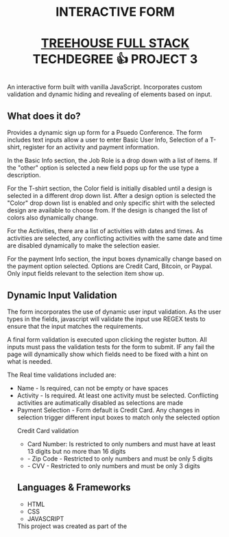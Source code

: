 # <p align="center"> INTERACTIVE FORM </p>

# <p align="center"><a href="https://teamtreehouse.com/techdegree/full-stack-javascript">TREEHOUSE FULL STACK </a> TECHDEGREE 👍 PROJECT 3</p>

An interactive form built with vanilla JavaScript. Incorporates custom validation and dynamic hiding and revealing of elements based on input.

## What does it do?

Provides a dynamic sign up form for a Psuedo Conference. The form includes text inputs allow a user to enter Basic User Info, Selection of a T-shirt, register for an activity and payment information.

In the Basic Info section, the Job Role is a drop down with a list of items. If the "other" option is selected a new field pops up for the use type a description.

For the T-shirt section, the Color field is initially disabled until a design is selected in a different drop down list. After a design option is selected the "Color" drop down list is enabled and only specific shirt with the selected design are available to choose from. If the design is changed the list of colors also dynamically change.

For the Activities, there are a list of activities with dates and times. As activities are selected, any conflicting activities with the same date and time are disabled dynamically to make the selection easier.

For the payment Info section, the input boxes dynamically change based on the payment option selected. Options are Credit Card, Bitcoin, or Paypal. Only input fields relevant to the selection item show up.

## Dynamic Input Validation

The form incorporates the use of dynamic user input validation. As the user types in the fields, javascript will validate the input use REGEX tests to ensure that the input matches the requirements.

A final form validation is executed upon clicking the register button. All inputs must pass the validation tests for the form to submit. IF any fail the page will dynamically show which fields need to be fixed with a hint on what is needed.

The Real time validations included are:

<ul> 
  <li>Name - Is required, can not be empty or have spaces</li>
  <li>Activity - Is required. At least one activity must be selected. Conflicting activities are autimatically disabled as selections are made</li>
  <li>Payment Selection - Form default is Credit Card. Any changes in selection trigger different input boxes to match only the selected option </li>
<dl>
Credit Card validation
<ul>
  <li>Card Number: Is restricted to only numbers and must have at least 13 digits but no more than 16 digits </li>
  <li>- Zip Code - Restricted to only numbers and must be only 5 digits</li>
  <li>- CVV - Restricted to only numbers and must be only 3 digits </li>
</ul>

## Languages & Frameworks

<ul>
  <li>HTML</li>
  <li>CSS</li>
  <li>JAVASCRIPT</li>
</ul>

<hl/>
This project was created as part of the
